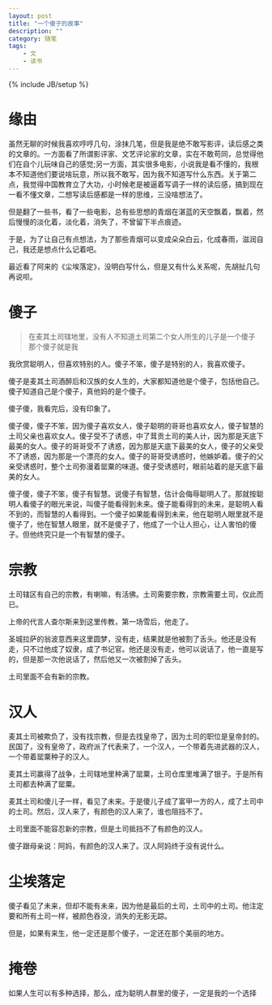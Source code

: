 ```yaml
---
layout: post
title: "一个傻子的故事"
description: ""
category: 随笔
tags: 
    - 文
    - 读书
---
```

{% include JB/setup %}

# 缘由 
虽然无聊的时候我喜欢哼哼几句，涂抹几笔，但是我是绝不敢写影评，读后感之类的文章的。一方面看了所谓影评家、文艺评论家的文章，实在不敢苟同，总觉得他们在自个儿玩味自己的感觉;另一方面，其实很多电影，小说我是看不懂的，我根本不知道他们要说啥玩意，所以我不敢写，因为我不知道写什么东西。关于第二点，我觉得中国教育立了大功，小时候老是被逼着写调子一样的读后感，搞到现在一看不懂文章，二想写读后感都是一样的思维，三没啥想法了。

但是翻了一些书，看了一些电影，总有些思想的青烟在湛蓝的天空飘着，飘着，然后慢慢的淡化着，淡化着，消失了，不曾留下半点痕迹。

于是，为了让自己有点想法，为了那些青烟可以变成朵朵白云，化成春雨，滋润自己，我还是想点什么记着吧。

最近看了阿来的《尘埃落定》，没明白写什么，但是又有什么关系呢，先胡扯几句再说呗。

# 傻子

> 在麦其土司辖地里，没有人不知道土司第二个女人所生的儿子是一个傻子  
> 那个傻子就是我

我欣赏聪明人，但喜欢特别的人。傻子不笨，傻子是特别的人，我喜欢傻子。

傻子是麦其土司酒醉后和汉族的女人生的，大家都知道他是个傻子，包括他自己。傻子知道自己是个傻子，真他妈的是个傻子。

傻子傻，我看完后，没有印象了。

傻子傻，傻子不笨，因为傻子喜欢女人，傻子聪明的哥哥也喜欢女人，傻子智慧的土司父亲也喜欢女人。傻子受不了诱惑，中了茸贡土司的美人计，因为那是天底下最美的女人。傻子的哥哥受不了诱惑，因为那是天底下最美的女人，傻子的父亲受不了诱惑，因为那是一个漂亮的女人。傻子的哥哥受诱惑时，他嫉妒着。傻子的父亲受诱惑时，整个土司弥漫着罂粟的味道。傻子受诱惑时，眼前站着的是天底下最美的女人。

傻子傻，傻子不笨，傻子有智慧。说傻子有智慧，估计会侮辱聪明人了。那就按聪明人看傻子的眼光来说，叫傻子能看得到未来。傻子能看得到的未来，是聪明人看不到的，而智慧的人看得到。一个傻子如果能看得到未来，他在聪明人眼里就不是傻子了，他在智慧人眼里，就不是傻子了，他成了一个让人担心，让人害怕的傻子。但他终究只是一个有智慧的傻子。

# 宗教

土司辖区有自己的宗教，有喇嘛，有活佛。土司需要宗教，宗教需要土司，仅此而已。

上帝的代言人查尔斯来到这里传教，第一场雪后，他走了。

圣城拉萨的翁波意西来这里圆梦，没有走，结果就是他被割了舌头。他还是没有走，只不过他成了奴隶，成了书记官。他还是没有走，他可以说话了，他一直是写的，但是那一次他说话了，然后他又一次被割掉了舌头。

土司里面不会有新的宗教。

# 汉人

麦其土司被欺负了，没有找宗教，但是去找皇帝了，因为土司的职位是皇帝封的。民国了，没有皇帝了，政府派了代表来了，一个汉人，一个带着先进武器的汉人，一个带着罂粟种子的汉人。

麦其土司赢得了战争，土司辖地里种满了罂粟，土司仓库里堆满了银子。于是所有土司都去种满了罂粟。

麦其土司和傻儿子一样，看见了未来。于是傻儿子成了富甲一方的人，成了土司中的土司。然后，汉人来了，有颜色的汉人来了，谁也阻挡不了。

土司里面不能容忍新的宗教，但是土司抵挡不了有颜色的汉人。

傻子跟母亲说：阿妈，有颜色的汉人来了。汉人阿妈终于没有说什么。

# 尘埃落定

傻子看见了未来，但却不能有未来，因为他是最后的土司，土司中的土司。他注定要和所有土司一样，被颜色吞没，消失的无影无踪。

但是，如果有来生，他一定还是那个傻子，一定还在那个美丽的地方。

# 掩卷
如果人生可以有多种选择，那么，成为聪明人群里的傻子，一定是我的一个选择

